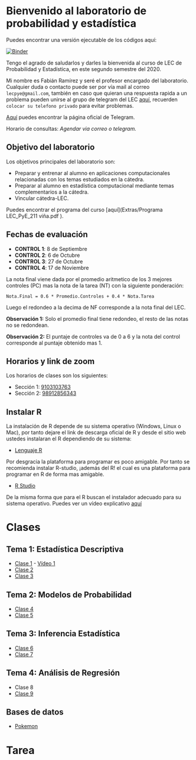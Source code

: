 # Bienvenido al laboratorio de probabilidad y estadística

Puedes encontrar una versión ejecutable de los códigos aquí:

 [![Binder](https://mybinder.org/badge_logo.svg)](https://mybinder.org/v2/gh/fabimath/LEC-PYE/master?urlpath=lab)

Tengo el agrado de saludarlos y darles la bienvenida al curso de LEC de Probabilidad y Estadística, en este segundo semestre del 2020. 

Mi nombre es Fabián Ramírez y seré el profesor encargado del laboratorio. Cualquier duda o contacto puede ser por vía mail al correo `lecpye@gmail.com`, también en caso que quieran una respuesta rapida a un problema pueden unirse al grupo de telegram del LEC [aquí](https://t.me/joinchat/ObaYLhsOqO1xnWNu_znthw), recuerden `colocar su telefono privado` para evitar problemas.

[Aquí](https://desktop.telegram.org/) puedes encontrar la página oficial de Telegram.

Horario de consultas: _Agendar via correo o telegram._

## Objetivo del laboratorio

Los objetivos principales del laboratorio son:
* Preparar y entrenar al alumno en aplicaciones computacionales relacionadas con los temas estudiados en la cátedra.
* Preparar al alumno en estadística computacional mediante temas complementarios a la cátedra.
* Vincular cátedra-LEC.

Puedes encontrar el programa del curso [aquí](Extras/Programa LEC_PyE_211 viña.pdf ).

## Fechas de evaluación

* **CONTROL 1**: 8 de Septiembre
* **CONTROL 2**: 6 de Octubre
* **CONTROL 3**: 27 de Octubre
* **CONTROL 4**: 17 de Noviembre


La nota final viene dada por el promedio aritmetico de los 3 mejores controles (PC) mas la nota de la tarea (NT) con la siguiente ponderación:

~~~
Nota.Final = 0.6 * Promedio.Controles + 0.4 * Nota.Tarea
~~~

Luego el redondeo a la decima de NF corresponde a la nota final del LEC.

**Observación 1:** Solo el promedio final tiene redondeo, el resto de las notas no se redondean.

**Observación 2:** El puntaje de controles va de 0 a 6 y la nota del control corresponde al puntaje obtenido mas 1. 

## Horarios y link de zoom
Los horarios de clases son los siguientes:
* Sección 1:  [9103103763](https://zoom.us/j/9103103763)
* Sección 2:  [98912856343](https://zoom.us/j/98912856343)

## Instalar R

La instalación de R depende de su sistema operativo (Windows, Linux o Mac), por tanto dejare el link de descarga oficial de R y desde el sitio web ustedes instalaran el R dependiendo de su sistema:

* [Lenguaje R](https://cran.dcc.uchile.cl/)

Por desgracia la plataforma para programar es poco amigable. Por tanto se recomienda instalar R-studio, ¡además del R! el cual es una plataforma para programar en R de forma mas amigable.

* [R Studio](https://rstudio.com/products/rstudio/download/)

De la misma forma que para el R buscan el instalador adecuado para su sistema operativo. Puedes ver un vídeo explicativo [aquí](Extras/R_video.mp4)

# Clases
## Tema 1: Estadística Descriptiva
* [Clase 1](https://github.com/Fabimath/LEC-PYE/blob/master/Clases/Clase_01.ipynb) - [Vídeo 1](https://youtu.be/lPwg4tLcUpw)
* [Clase 2](https://github.com/Fabimath/LEC-PYE/blob/master/Clases/Clase_02.ipynb)
* [Clase 3](https://github.com/Fabimath/LEC-PYE/blob/master/Clases/Clase_03.ipynb)

## Tema 2: Modelos de Probabilidad
* [Clase 4](https://github.com/Fabimath/LEC-PYE/blob/master/Clases/Clase_04.ipynb)
* [Clase 5](https://github.com/Fabimath/LEC-PYE/blob/master/Clases/Clase_05.ipynb)

## Tema 3: Inferencia Estadística
* [Clase 6](https://github.com/Fabimath/LEC-PYE/blob/master/Clases/Clase_06.ipynb)
* [Clase 7](https://github.com/Fabimath/LEC-PYE/blob/master/Clases/Clase_07.ipynb)

## Tema 4: Análisis de Regresión
* Clase 8
* [Clase 9](https://github.com/Fabimath/LEC-PYE/blob/master/Clases/Clase_09.ipynb)

## Bases de datos
* [Pokemon](Clases/pokemon.csv)

# Tarea


